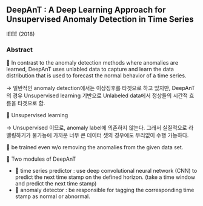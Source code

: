 
## DeepAnT : A Deep Learning Approach for Unsupervised Anomaly Detection in Time Series 
IEEE (2018)
### Abstract
:battery: In contrast to the anomaly detection methods where anomalies are learned, DeepAnT uses unlabled data to capture and learn the data distribution that is used to forecast the normal behavior of a time series. 

→ 일반적인 anomaly detection에서는 이상징후를 타겟으로 하고 있지만, DeepAnT의 경우 Unsupervised learning 기반으로 Unlabeled data에서 정상들의 시간적 흐름을 타겟으로 함. 

:battery: Unsupervised learning 

→ Unsupervised 이므로, anomaly label에 의존하지 않는다. 그래서 실질적으로 라벨링하기가 불가능에 가까운 너무 큰 데이터 셋의 경우에도 무리없이 수행 가능하다.  

:battery: be trained even w/o removing the anomalies from the given data set.

:battery: Two modules of DeepAnT
  - :seedling: time series predictor : use deep convolutional neural network (CNN) to predict the next time stamp on the defined horizon.  (take a time window and predict the next time stamp)
  - :seedling: anomaly detector : be responsible for tagging the corresponding time stamp as normal or abnormal. 
